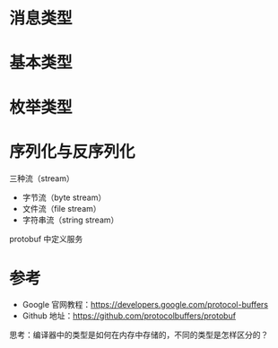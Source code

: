 # 消息类型

# 基本类型

# 枚举类型

# 序列化与反序列化

三种流（stream）

- 字节流（byte stream）
- 文件流（file stream）
- 字符串流（string stream） 



protobuf 中定义服务

# 参考

- Google 官网教程：https://developers.google.com/protocol-buffers
- Github 地址：https://github.com/protocolbuffers/protobuf



思考：编译器中的类型是如何在内存中存储的，不同的类型是怎样区分的？